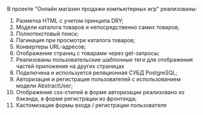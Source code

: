 В проекте "Онлайн магазин продажи компьютерных игр" реализованы:
1. Разметка HTML с учетом принципа DRY;
2. Модели каталога товаров и непосредственно самих товаров;
3. Полнотекстовый поиск;
4. Пагинация при просмотре каталога товаров;
5. Конвертеры URL-адресов;
6. Отображение страниц с товарами через get-запросы;
7. Реализованы пользовательские шаблонные теги для отображения частей приложения на других страницах
8. Подключена и используется реляционная СУБД PostgreSQL;
9. Авторизация и регистрация пользователей с использованием модели AbstractUser;
10. Отображение css-стилей в форме авторизации реализовано из бэкэнда, в форме регистрации из фронтэнда;
11. Кастомизация формы входа / регистрации пользователя

